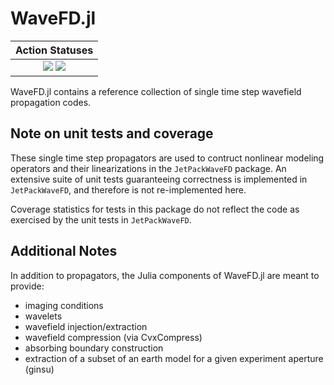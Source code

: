 # WaveFD.jl

| **Action Statuses** |
|:---:|
| [![][build-status-img]][build-status-url] [![][code-coverage-img]][code-coverage-results] |

WaveFD.jl contains a reference collection of single time step wavefield propagation codes. 

## Note on unit tests and coverage
These single time step propagators are used to contruct nonlinear modeling operators and their linearizations in the `JetPackWaveFD` package. An extensive suite of unit tests guaranteeing correctness is implemented in `JetPackWaveFD`, and therefore is not re-implemented here. 

Coverage statistics for tests in this package do not reflect the code as exercised by the unit tests in `JetPackWaveFD`.

## Additional Notes
In addition to propagators, the Julia components of WaveFD.jl are meant to provide:
* imaging conditions
* wavelets
* wavefield injection/extraction
* wavefield compression (via CvxCompress)
* absorbing boundary construction
* extraction of a subset of an earth model for a given experiment aperture (ginsu)

[build-status-img]: https://github.com/ChevronETC/WaveFD.jl/workflows/Tests/badge.svg
[build-status-url]: https://github.com/ChevronETC/WaveFD.jl/actions?query=workflow%3A"Tests"

[code-coverage-img]: https://codecov.io/gh/ChevronETC/WaveFD.jl/branch/master/graph/badge.svg
[code-coverage-results]: https://codecov.io/gh/ChevronETC/WaveFD.jl
